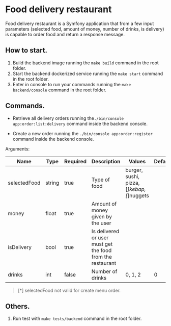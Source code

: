 # Food delivery restaurant

Food delivery restaurant is a Symfony application that from a few input parameters (selected food, amount of money, number of drinks, is delivery) is capable to order food and return a response message.

## How to start.

1. Build the backend image running the `make build` command in the root folder.
2. Start the backend dockerized service running  the `make start` command in the root folder.
3. Enter in console to run your commands running  the `make backend/console` command in the root folder. 

## Commands.
- Retrieve all delivery orders running the`./bin/console app:order:list:delivery` command inside the backend console.

- Create a new order running the `./bin/console app:order:register` command inside the backend console.

Arguments:

|Name|Type|Required|Description| Values                         |Default|
|---|---|---|---|--------------------------------|---|
|selectedFood|string|true|Type of food| burger, sushi, pizza, [*]kebap, [*]nuggets |
|money|float|true|Amount of money given by the user||
|isDelivery|bool|true|Is delivered or user must get the food from the restaurant|||
|drinks|int|false|Number of drinks| 0, 1, 2                        |0|

> [*] selectedFood not valid for create menu order.

## Others.

1. Run test with `make tests/backend`  command in the root folder.